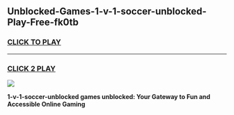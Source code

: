 
## Unblocked-Games-1-v-1-soccer-unblocked-Play-Free-fk0tb
<h3>
<a href="https://premium76.site?title=1-v-1-soccer-unblocked&ref=23A">CLICK TO PLAY</a></h3>
<hr>

<h3>
<a href="https://premium76.site?title=1-v-1-soccer-unblocked&ref=23A">CLICK 2 PLAY</a>
  
</h3>

<a href="https://premium76.site?title=1-v-1-soccer-unblocked&ref=23A"><img src="https://clearcache.store/games.png"></a>


**1-v-1-soccer-unblocked games unblocked: Your Gateway to Fun and Accessible Online Gaming**
